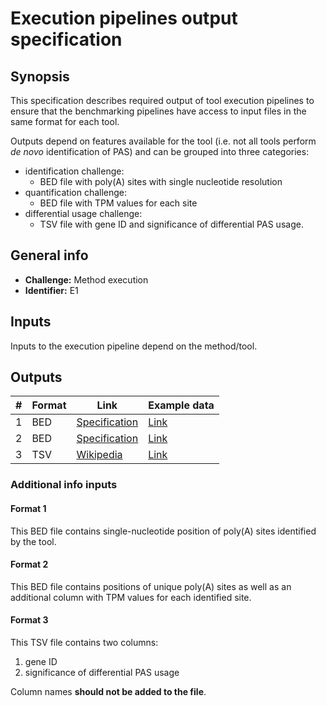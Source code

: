 # Execution pipelines output specification

## Synopsis

This specification describes required output of tool execution pipelines to ensure that the benchmarking pipelines have access to input files in the same format for each tool.

Outputs depend on features available for the tool (i.e. not all tools perform *de novo* identification of PAS) and can be grouped into three categories:

- identification challenge:
  - BED file with poly(A) sites with single nucleotide resolution
- quantification challenge:
  - BED file with TPM values for each site
- differential usage challenge:
  - TSV file with gene ID and significance of differential PAS usage.

## General info

* **Challenge:** Method execution
* **Identifier:** E1

## Inputs

Inputs to the execution pipeline depend on the method/tool.

## Outputs


| # | Format | Link | Example data |
  | --- | --- | --- | --- |
  | 1 | BED | [Specification][spec-bed] | [Link][out1] |
  | 2 | BED | [Specification][spec-bed] | [Link][out2] |
  | 3 | TSV | [Wikipedia][wiki-tsv] | [Link][out3] |
  
### Additional info inputs
  
#### Format 1

This BED file contains single-nucleotide position of poly(A) sites identified by the tool.

#### Format 2

This BED file contains positions of unique poly(A) sites as well as an additional column with TPM values for each identified site.

#### Format 3

This TSV file contains two columns:

1. gene ID
2. significance of differential PAS usage

Column names **should not be added to the file**.


[//]: # (References)
  
[out1]: ./example_files/output1.bed
[out2]: ./example_files/output2.bed
[out3]: ./example_files/output3.tsv
[spec-bed]: <https://genome.ucsc.edu/FAQ/FAQformat.html#format1>
[wiki-tsv]: <https://en.wikipedia.org/wiki/Tab-separated_values>


